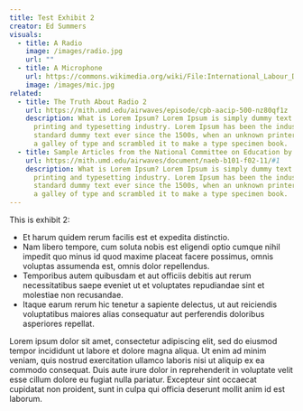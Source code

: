 ```yaml
---
title: Test Exhibit 2
creator: Ed Summers
visuals:
  - title: A Radio
    image: /images/radio.jpg
    url: ""
  - title: A Microphone
    url: https://commons.wikimedia.org/wiki/File:International_Labour_Day_Edit-a-Thon_-_vintage_microphone_-_KDKA_radio_station.JPG
    image: /images/mic.jpg
related:
  - title: The Truth About Radio 2
    url: https://mith.umd.edu/airwaves/episode/cpb-aacip-500-nz80qf1z
    description: What is Lorem Ipsum? Lorem Ipsum is simply dummy text of the
      printing and typesetting industry. Lorem Ipsum has been the industry's
      standard dummy text ever since the 1500s, when an unknown printer took
      a galley of type and scrambled it to make a type specimen book.
  - title: Sample Articles from the National Committee on Education by Radio (1935) 2
    url: https://mith.umd.edu/airwaves/document/naeb-b101-f02-11/#1
    description: What is Lorem Ipsum? Lorem Ipsum is simply dummy text of the
      printing and typesetting industry. Lorem Ipsum has been the industry's
      standard dummy text ever since the 1500s, when an unknown printer took
      a galley of type and scrambled it to make a type specimen book.
---
```

This is exhibit 2:

* Et harum quidem rerum facilis est et expedita distinctio.
* Nam libero tempore, cum soluta nobis est eligendi optio cumque nihil impedit quo minus id quod maxime placeat facere possimus, omnis voluptas assumenda est, omnis dolor repellendus.
* Temporibus autem quibusdam et aut officiis debitis aut rerum necessitatibus saepe eveniet ut et voluptates repudiandae sint et molestiae non recusandae.
* Itaque earum rerum hic tenetur a sapiente delectus, ut aut reiciendis voluptatibus maiores alias consequatur aut perferendis doloribus asperiores repellat.

Lorem ipsum dolor sit amet, consectetur adipiscing elit, sed do eiusmod tempor incididunt ut labore et dolore magna aliqua. Ut enim ad minim veniam, quis nostrud exercitation ullamco laboris nisi ut aliquip ex ea commodo consequat. Duis aute irure dolor in reprehenderit in voluptate velit esse cillum dolore eu fugiat nulla pariatur. Excepteur sint occaecat cupidatat non proident, sunt in culpa qui officia deserunt mollit anim id est laborum.
